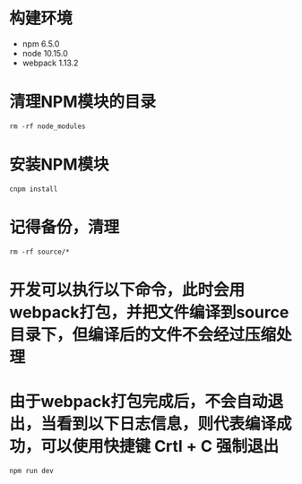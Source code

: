 # 构建环境

- npm 6.5.0
- node 10.15.0
- webpack 1.13.2

# 清理NPM模块的目录
```
rm -rf node_modules
```

# 安装NPM模块
```
cnpm install 
```

# 记得备份，清理
```
rm -rf source/*
```

# 开发可以执行以下命令，此时会用webpack打包，并把文件编译到source目录下，但编译后的文件不会经过压缩处理
# 由于webpack打包完成后，不会自动退出，当看到以下日志信息，则代表编译成功，可以使用快捷键 Crtl + C 强制退出
```
npm run dev
```
